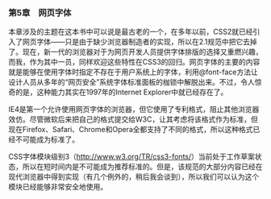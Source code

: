 ### 第5章　网页字体

本章涉及的主题在这本书中可以说是最古老的一个，在多年以前，CSS2就已经引入了网页字体——只是由于缺少浏览器制造者的实现，所以在2.1规范中把它去掉了。现在，新一代的浏览器对于为网页开发人员提供字体排版的选择又重燃兴趣，而我，作为其中一员，同样欢迎这些特性在CSS3的回归。网页字体的主要的内容就是能够在使用字体时指定不存在于用户系统上的字体，利用@font-face方法让设计人员从多年的“网页安全”系统字体标准面板的枷锁中解脱出来。不过，令人惊奇的是，这种能力其实在1997年的Internet Explorer中就已经存在了。

IE4是第一个允许使用网页字体的浏览器，但它使用了专利格式，阻止其他浏览器效仿。尽管微软后来把自己的格式提交给W3C，让其考虑将该格式作为标准，但现在Firefox、Safari、Chrome和Opera全都支持了不同的格式，所以这种格式已经不可能成为标准了。

CSS字体模块级别3（<a class="my_markdown" href="['http://www.w3.org/TR/css3-fonts/']">http://www.w3.org/TR/css3-fonts/</a>）当前处于工作草案状态，所以在短时间内是不可能成为推荐标准的。但是，该规范的大部分内容已经在现代浏览器中得到实现（有几个例外的，稍后我会谈到），所以我们可以认为这个模块已经能够非常安全地使用。

